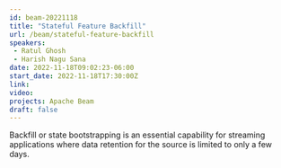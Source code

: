 ```yaml
---
id: beam-20221118
title: "Stateful Feature Backfill"
url: /beam/stateful-feature-backfill
speakers:
 - Ratul Ghosh
 - Harish Nagu Sana
date: 2022-11-18T09:02:23-06:00
start_date: 2022-11-18T17:30:00Z
link:  
video: 
projects: Apache Beam
draft: false
---
```


Backfill or state bootstrapping is an essential capability for streaming applications where data retention for the source is limited to only a few days.